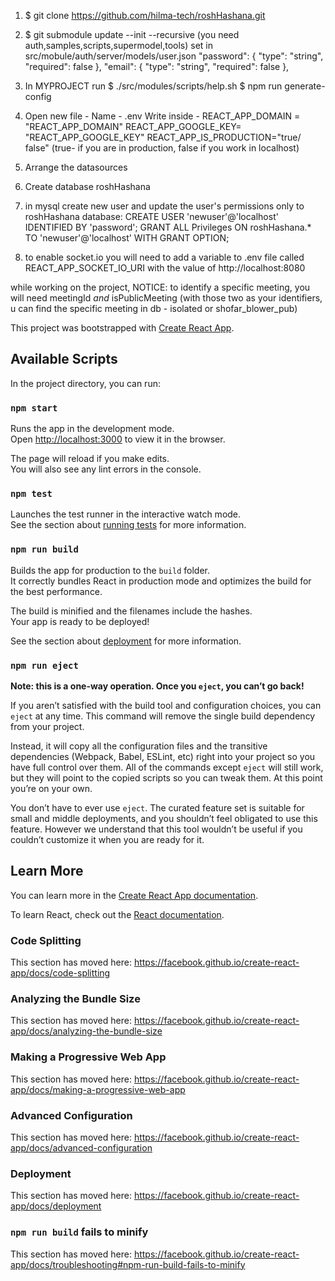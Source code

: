 1. $ git clone  https://github.com/hilma-tech/roshHashana.git

2.   $ git submodule update --init --recursive
  (you need auth,samples,scripts,supermodel,tools)
  set in src/mobule/auth/server/models/user.json 
      "password": {
      "type": "string",
      "required": false
    },
    "email": {
      "type": "string",
      "required": false
    },

3. In MYPROJECT run
      $ ./src/modules/scripts/help.sh
      $ npm run generate-config 

4. Open new file - 
    Name - .env
    Write inside - REACT_APP_DOMAIN = "REACT_APP_DOMAIN"
                   REACT_APP_GOOGLE_KEY= "REACT_APP_GOOGLE_KEY"
                   REACT_APP_IS_PRODUCTION="true/ false" (true- if you are in production, false if you work in localhost)

5. Arrange the datasources

6. Create database roshHashana

7. in mysql create new user and update the user's permissions only to roshHashana database:
    CREATE USER 'newuser'@'localhost' IDENTIFIED BY 'password';
    GRANT ALL Privileges ON roshHashana.* TO 'newuser'@'localhost' WITH GRANT OPTION;

8. to enable socket.io you will need to add a variable to .env file called REACT_APP_SOCKET_IO_URI with the value of http://localhost:8080



while working on the project, NOTICE: to identify a specific meeting, you will need meetingId _and_ isPublicMeeting (with those two as your identifiers, u can find the specific meeting in db - isolated or shofar_blower_pub) 

This project was bootstrapped with [Create React App](https://github.com/facebook/create-react-app).

## Available Scripts

In the project directory, you can run:

### `npm start`

Runs the app in the development mode.<br>
Open [http://localhost:3000](http://localhost:3000) to view it in the browser.

The page will reload if you make edits.<br>
You will also see any lint errors in the console.

### `npm test`

Launches the test runner in the interactive watch mode.<br>
See the section about [running tests](https://facebook.github.io/create-react-app/docs/running-tests) for more information.

### `npm run build`

Builds the app for production to the `build` folder.<br>
It correctly bundles React in production mode and optimizes the build for the best performance.

The build is minified and the filenames include the hashes.<br>
Your app is ready to be deployed!

See the section about [deployment](https://facebook.github.io/create-react-app/docs/deployment) for more information.

### `npm run eject`

**Note: this is a one-way operation. Once you `eject`, you can’t go back!**

If you aren’t satisfied with the build tool and configuration choices, you can `eject` at any time. This command will remove the single build dependency from your project.

Instead, it will copy all the configuration files and the transitive dependencies (Webpack, Babel, ESLint, etc) right into your project so you have full control over them. All of the commands except `eject` will still work, but they will point to the copied scripts so you can tweak them. At this point you’re on your own.

You don’t have to ever use `eject`. The curated feature set is suitable for small and middle deployments, and you shouldn’t feel obligated to use this feature. However we understand that this tool wouldn’t be useful if you couldn’t customize it when you are ready for it.

## Learn More

You can learn more in the [Create React App documentation](https://facebook.github.io/create-react-app/docs/getting-started).

To learn React, check out the [React documentation](https://reactjs.org/).

### Code Splitting

This section has moved here: https://facebook.github.io/create-react-app/docs/code-splitting

### Analyzing the Bundle Size

This section has moved here: https://facebook.github.io/create-react-app/docs/analyzing-the-bundle-size

### Making a Progressive Web App

This section has moved here: https://facebook.github.io/create-react-app/docs/making-a-progressive-web-app

### Advanced Configuration

This section has moved here: https://facebook.github.io/create-react-app/docs/advanced-configuration

### Deployment

This section has moved here: https://facebook.github.io/create-react-app/docs/deployment

### `npm run build` fails to minify

This section has moved here: https://facebook.github.io/create-react-app/docs/troubleshooting#npm-run-build-fails-to-minify
